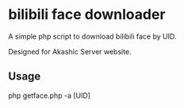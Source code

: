 # bilibili face downloader

A simple php script to download bilibili face by UID. 

Designed for Akashic Server website.

## Usage

php getface.php -a [UID]
